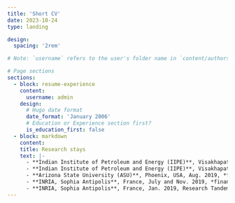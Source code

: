 ```yaml
---
title: 'Short CV'
date: 2023-10-24
type: landing

design:
  spacing: '2rem'

# Note: `username` refers to the user's folder name in `content/authors/`

# Page sections
sections:
  - block: resume-experience
    content:
      username: admin
    design:
      # Hugo date format
      date_format: 'January 2006'
      # Education or Experience section first?
      is_education_first: false
  - block: markdown
    content:
    title: Research stays
    text: |-
      - **Indian Institute of Petroleum and Energy (IIPE)**, Visakhapatnam, India, Feb. 2025, *financed by Paired Early Career Fellowship in Applied Research (PECFAR), Indo-German Science & Technology Centre (IGSTC, BMBF)*
      - **Indian Institute of Petroleum and Energy (IIPE)**, Visakhapatnam, India, Feb.-Mar. 2024, *financially supported by IIPE*
      - **Arizona State University (ASU)**, Phoenix, USA, Aug. 2019, *financially supported by DAAD-PPP USA*
      - **INRIA, Sophia Antipolis**, France, July and Nov. 2019, *financially supported by DAAD France and PHC Procope*
      - **INRIA, Sophia Antipolis**, France, Jan. 2019, Research Tandem, *financially supported by DAAD within the IPID4all program*
---
```

